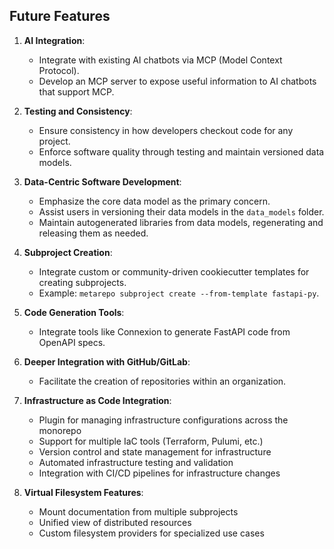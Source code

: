 ## Future Features

1. **AI Integration**: 
   - Integrate with existing AI chatbots via MCP (Model Context Protocol).
   - Develop an MCP server to expose useful information to AI chatbots that support MCP.

2. **Testing and Consistency**:
   - Ensure consistency in how developers checkout code for any project.
   - Enforce software quality through testing and maintain versioned data models.

3. **Data-Centric Software Development**:
   - Emphasize the core data model as the primary concern.
   - Assist users in versioning their data models in the `data_models` folder.
   - Maintain autogenerated libraries from data models, regenerating and releasing them as needed.

4. **Subproject Creation**:
   - Integrate custom or community-driven cookiecutter templates for creating subprojects.
   - Example: `metarepo subproject create --from-template fastapi-py`.

5. **Code Generation Tools**:
   - Integrate tools like Connexion to generate FastAPI code from OpenAPI specs.

6. **Deeper Integration with GitHub/GitLab**:
   - Facilitate the creation of repositories within an organization.

7. **Infrastructure as Code Integration**:
   - Plugin for managing infrastructure configurations across the monorepo
   - Support for multiple IaC tools (Terraform, Pulumi, etc.)
   - Version control and state management for infrastructure
   - Automated infrastructure testing and validation
   - Integration with CI/CD pipelines for infrastructure changes

8. **Virtual Filesystem Features**:
   - Mount documentation from multiple subprojects
   - Unified view of distributed resources
   - Custom filesystem providers for specialized use cases